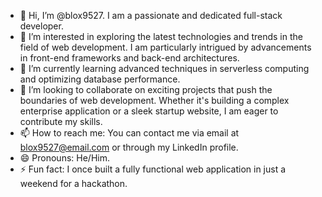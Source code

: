 - 👋 Hi, I’m @blox9527. I am a passionate and dedicated full-stack developer.
- 👀 I’m interested in exploring the latest technologies and trends in the field of web development. I am particularly intrigued by advancements in front-end frameworks and back-end architectures.
- 🌱 I’m currently learning advanced techniques in serverless computing and optimizing database performance.
- 💞️ I’m looking to collaborate on exciting projects that push the boundaries of web development. Whether it's building a complex enterprise application or a sleek startup website, I am eager to contribute my skills.
- 📫 How to reach me: You can contact me via email at blox9527@email.com or through my LinkedIn profile.
- 😄 Pronouns: He/Him.
- ⚡ Fun fact: I once built a fully functional web application in just a weekend for a hackathon.

<!---
blox9527/blox9527 is a ✨ special ✨ repository because its `README.md` (this file) appears on your GitHub profile.
You can click the Preview link to take a look at your changes.
--->

